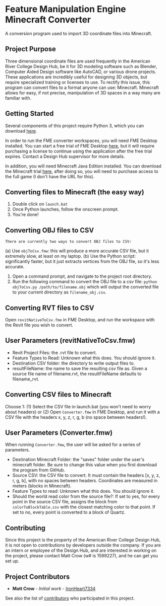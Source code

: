 # Feature Manipulation Engine Minecraft Converter

A conversion program used to import 3D coordinate files into Minecraft.

## Project Purpose

Three dimensional coordinate files are used frequently in the American River College Design Hub, be it for 3D modeling software such as Blender, Computer Aided Design software like AutoCAD, or various drone projects. These applications are incredibly useful for designing 3D objects, but require specialized training or licenses to use. To rectify this issue, this program can convert files to a format anyone can use: Minecraft. Minecraft allows for easy, if not precise, manipulation of 3D spaces in a way many are familiar with.

## Getting Started

Several components of this project require Python 3, which you can download [here](https://www.python.org/downloads/).

In order to run the FME converter workspaces, you will need FME Desktop installed. You can start a free trial of FME Desktop [here](https://www.safe.com/fme/fme-desktop/), but it will require purchasing a license to continue using the application after the free trial expires. Contact a Design Hub supervisor for more details.

In addition, you will need Minecraft Java Edition installed. You can download the Minecraft trial [here](https://www.minecraft.net/en-us/download/), after doing so, you will need to purchase access to the full game (I don't have the URL for this).

## Converting files to Minecraft (the easy way)

1. Double click on `launch.bat`
2. Once Python launches, follow the onscreen prompt.
3. You're done!



## Converting OBJ files to CSV
    There are currently two ways to convert OBJ files to CSV:
(a) Use `objToCsv.fmw`: this will produce a more accurate CSV file,
but it extremely slow, at least on my laptop.
(b) Use the Python script: significantly faster, but it just extracts vertices from the OBJ file, so it's less accurate.
1. Open a command prompt, and navigate to the project root directory.
2. Run the following command to convert the OBJ file to a csv file:
`python objToCsv.py /path/to/filename.obj`
which will output the converted file to your current directory as `filename_obj.csv`.

## Converting RVT files to CSV

Open `revitNativeToCsv.fme` in FME Desktop, and run the workspace with the Revit file you wish to convert.

## User Parameters (revitNativeToCsv.fmw)
* Revit Project Files: the .rvt file to convert.
* Feature Types to Read: Unknown what this does. You should ignore it.
* Destination CSV folder: the directory to write output files to.
* resultFileName: the name to save the resulting csv file as. Given a source file name of filename.rvt, the resultFileName defaults to filename_rvt.

## Converting CSV files to Minecraft

Choose 1:
(1) Select the CSV file in launch.bat (you won't need to worry about headers)
or (2) Open `Converter.fmw` in FME Desktop, and run it with a CSV file with the headers x, y, z, r, g, b (no space between headers!).

## User Parameters (Converter.fmw)
When running `Converter.fmw`, the user will be asked for a series of parameters.
* Destination Minecraft Folder: the "saves" folder under the user's minecraft folder. Be sure to change this value when you first download the program from GitHub.
* Source CSV: the CSV file to convert. It must contain the headers [x, y, z, r, g, b], with no spaces between headers. Coordinates are measured in meters (blocks in Minecraft).
* Feature Types to read: Unknown what this does. You should ignore it.
* Should the world read color from the source file?: If set to yes, for every point in the source CSV file, assigns the block from `colorToBlockTable.csv` with the closest matching color to that point. If set to no, every point is converted to a block of Quartz.


## Contributing

Since this project is the property of the American River College Design Hub, it is not open to contributions by developers outside the company. If you are an intern or employee of the Design Hub, and are interested in working on the project, please contact Matt Crow (w# is 1599227), and he can get you set up.

## Project Contributors

* **Matt Crow** - *Initial work* - [IronHeart7334](https://github.com/IronHeart7334)

See also the list of [contributors](https://github.com/design-hub-arc/ARCDHWebAutomator/contributors) who participated in this project.
